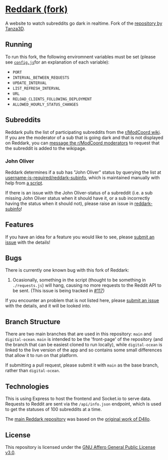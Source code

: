 # [Reddark (fork)](https://reddark.io/)
A website to watch subreddits go dark in realtime. Fork of the [repository by Tanza3D](https://github.com/Tanza3D/reddark).

## Running
To run this fork, the following enviromnent variables must be set (please see [`config.js`](config.js)for an explanation of each variable):

 - `PORT`
 - `INTERVAL_BETWEEN_REQUESTS`
 - `UPDATE_INTERVAL`
 - `LIST_REFRESH_INTERVAL`
 - `URL`
 - `RELOAD_CLIENTS_FOLLOWING_DEPLOYMENT`
 - `ALLOWED_HOURLY_STATUS_CHANGES`

## Subreddits
Reddark pulls the list of participating subreddits from the [r/ModCoord wiki](https://reddit.com/r/ModCoord/wiki/index). If you are the moderator of a sub that is going dark and that is not displayed on Reddark, you can [message the r/ModCoord moderators](https://reddit.com/message/compose?to=/r/ModCoord) to request that the subreddit is added to the wikipage.

### John Oliver

Reddark determines if a sub has "John Oliver" status by querying the list at [username-is-required/reddark-subinfo](https://github.com/username-is-required/reddark-subinfo), which is maintained manually with help from [a script](https://github.com/username-is-required/reddark-subinfo-update-checker).

If there is an issue with the John Oliver-status of a subreddit (i.e. a sub missing John Oliver status when it should have it, or a sub incorrectly having the status when it should not), please raise an issue in [reddark-subinfo](https://github.com/username-is-required/reddark-subinfo)!

## Features
If you have an idea for a feature you would like to see, please [submit an issue](https://github.com/username-is-required/reddark/issues/new?title=idea:%20[your%20idea%20here]) with the details!

## Bugs
There is currently one known bug with this fork of Reddark:

1) Ocasionally, something in the script (thought to be something in `./requests.js`) will hang, causing no more requests to the Reddit API to be sent. (This issue is being tracked in [#117](https://github.com/username-is-required/reddark/issues/117))

If you encounter an problem that is not listed here, please [submit an issue](https://github.com/username-is-required/reddark/issues/new?title=issue:%20[issue%20description%20here]) with the details, and it will be looked into.

## Branch Structure
There are two main branches that are used in this repository: `main` and `digital-ocean`. `main` is intended to be the 'front-page' of the repository (and the branch that can be easiest cloned to run locally), while `digital-ocean` is linked to the live version of the app and so contains some small differences that allow it to run on that platform.

If submitting a pull request, please submit it with `main` as the base branch, rather than `digital-ocean`.

## Technologies
This is using Express to host the frontend and Socket.io to serve data. Requests to Reddit are sent via the `/api/info.json` endpoint, which is used to get the statuses of 100 subreddits at a time.

The [main Reddark repository](https://github.com/tanza3d/reddark) was based on the [original work of D4llo](https://github.com/D4llo/Reddark).

## License
This repository is licensed under the [GNU Affero General Public License v3.0](https://github.com/username-is-required/reddark/blob/main/LICENSE).
